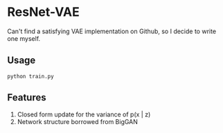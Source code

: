 # ResNet-VAE
Can't find a satisfying VAE implementation on Github, so I decide to write one myself.


## Usage

`python train.py`


## Features

1. Closed form update for the variance of p(x | z)
2. Network structure borrowed from BigGAN
